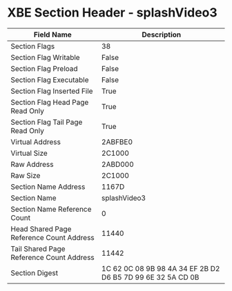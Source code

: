 # XBE Section Header - splashVideo3

| Field Name | Description |
|---|---|
| Section Flags | 38 |
| Section Flag Writable | False |
| Section Flag Preload | False |
| Section Flag Executable | False |
| Section Flag Inserted File | True |
| Section Flag Head Page Read Only | True |
| Section Flag Tail Page Read Only | True |
| Virtual Address | 2ABFBE0 |
| Virtual Size | 2C1000 |
| Raw Address | 2ABD000 |
| Raw Size | 2C1000 |
| Section Name Address | 1167D |
| Section Name | splashVideo3 |
| Section Name Reference Count | 0 |
| Head Shared Page Reference Count Address | 11440 |
| Tail Shared Page Reference Count Address | 11442 |
| Section Digest | 1C 62 0C 08 9B 98 4A 34 EF 2B D2 D6 B5 7D 99 6E 32 5A CD 0B |
